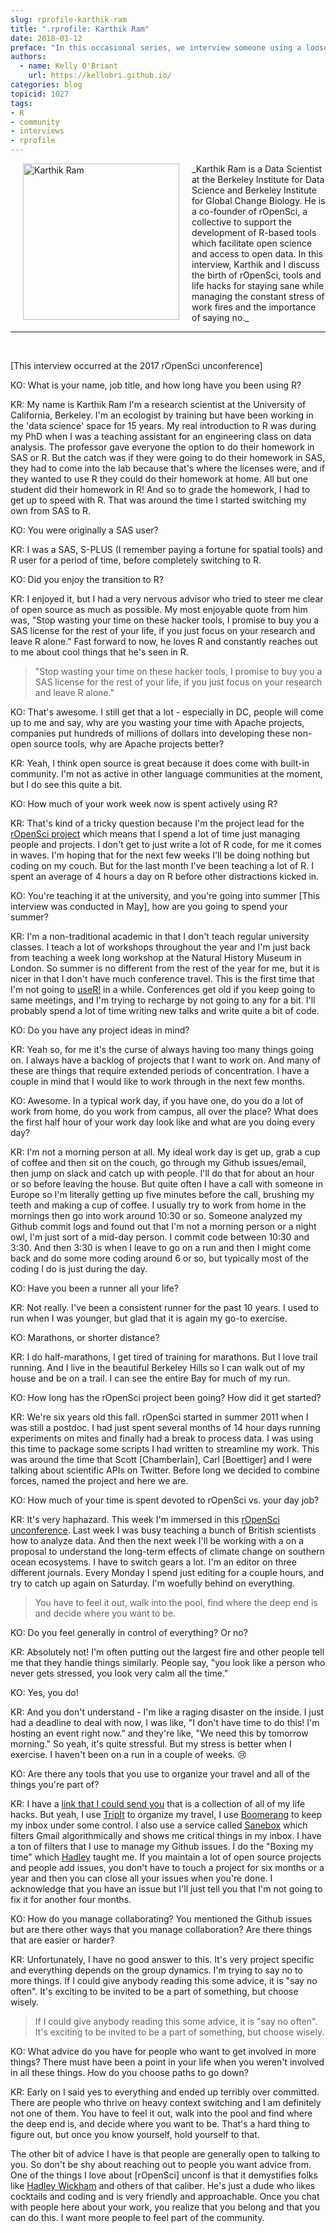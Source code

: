 ```yaml
---
slug: rprofile-karthik-ram
title: ".rprofile: Karthik Ram"
date: 2018-01-12
preface: "In this occasional series, we interview someone using a loosely defined set of interview questions for the purpose of demystifying the creative and development processes of R community members. This interview was conducted and prepared by Kelly O'Briant as part of an rOpenSci unconf17 project."
authors:
  - name: Kelly O'Briant
    url: https://kellobri.github.io/
categories: blog
topicid: 1027
tags:
- R
- community
- interviews
- rprofile
---
```


<img src="/img/blog-images/2018-01-12-rprofile-karthik-ram/karthik-ram.png" alt="Karthik Ram" style="margin: 0px 20px; width: 250px;" align="left">
_Karthik Ram is a Data Scientist at the Berkeley Institute for Data Science and Berkeley Institute for Global Change Biology. He is a co-founder of rOpenSci, a collective to support the development of R-based tools which facilitate open science and access to open data. In this interview, Karthik and I discuss the birth of rOpenSci, tools and life hacks for staying sane while managing the constant stress of work fires and the importance of saying no._

***

<br>

\[This interview occurred at the 2017 rOpenSci unconference\]

KO: What is your name, job title, and how long have you been using R?

KR: My name is Karthik Ram I'm a research scientist at the University of California, Berkeley. I'm an ecologist by training but have been working in the 'data science' space for 15 years. My real introduction to R was during my PhD when I was a teaching assistant for an engineering class on data analysis. The professor gave everyone the option to do their homework in SAS or R. But the catch was if they were going to do their homework in SAS, they had to come into the lab because that's where the licenses were, and if they wanted to use R they could do their homework at home. All but one student did their homework in R! And so to grade the homework, I had to get up to speed with R. That was around the time I started switching my own from SAS to R.

KO: You were originally a SAS user?

KR: I was a SAS, S-PLUS (I remember paying a fortune for spatial tools) and R user for a period of time, before completely switching to R.

KO: Did you enjoy the transition to R?

KR: I enjoyed it, but I had a very nervous advisor who tried to steer me clear of open source as much as possible. My most enjoyable quote from him was, "Stop wasting your time on these hacker tools, I promise to buy you a SAS license for the rest of your life, if you just focus on your research and leave R alone." Fast forward to now, he loves R and constantly reaches out to me about cool things that he's seen in R.

> "Stop wasting your time on these hacker tools, I promise to buy you a SAS license for the rest of your life, if you just focus on your research and leave R alone."

KO: That's awesome. I still get that a lot - especially in DC, people will come up to me and say, why are you wasting your time with Apache projects, companies put hundreds of millions of dollars into developing these non-open source tools, why are Apache projects better?

KR: Yeah, I think open source is great because it does come with built-in community. I'm not as active in other language communities at the moment, but I do see this quite a bit.

KO: How much of your work week now is spent actively using R?

KR: That's kind of a tricky question because I'm the project lead for the [rOpenSci project](https://ropensci.org/) which means that I spend a lot of time just managing people and projects. I don't get to just write a lot of R code, for me it comes in waves. I'm hoping that for the next few weeks I'll be doing nothing but coding on my couch. But for the last month I've been teaching a lot of R. I spent an average of 4 hours a day on R before other distractions kicked in.

KO: You're teaching it at the university, and you're going into summer \[This interview was conducted in May\], how are you going to spend your summer?

KR: I'm a non-traditional academic in that I don't teach regular university classes. I teach a lot of workshops throughout the year and I'm just back from teaching a week long workshop at the Natural History Museum in London. So summer is no different from the rest of the year for me, but it is nicer in that I don't have much conference travel. This is the first time that I'm not going to [useR!](https://user2017.brussels/) in a while. Conferences get old if you keep going to same meetings, and I'm trying to recharge by not going to any for a bit. I'll probably spend a lot of time writing new talks and write quite a bit of code.

KO: Do you have any project ideas in mind?

KR: Yeah so, for me it's the curse of always having too many things going on. I always have a backlog of projects that I want to work on. And many of these are things that require extended periods of concentration. I have a couple in mind that I would like to work through in the next few months.

KO: Awesome. In a typical work day, if you have one, do you do a lot of work from home, do you work from campus, all over the place? What does the first half hour of your work day look like and what are you doing every day?

KR: I'm not a morning person at all. My ideal work day is get up, grab a cup of coffee and then sit on the couch, go through my Github issues/email, then jump on slack and catch up with people. I'll do that for about an hour or so before leaving the house. But quite often I have a call with someone in Europe so I'm literally getting up five minutes before the call, brushing my teeth and making a cup of coffee. I usually try to work from home in the mornings then go into work around 10:30 or so. Someone analyzed my Github commit logs and found out that I'm not a morning person or a night owl, I'm just sort of a mid-day person. I commit code between 10:30 and 3:30. And then 3:30 is when I leave to go on a run and then I might come back and do some more coding around 6 or so, but typically most of the coding I do is just during the day.

KO: Have you been a runner all your life?

KR: Not really. I've been a consistent runner for the past 10 years. I used to run when I was younger, but glad that it is again my go-to exercise.

KO: Marathons, or shorter distance?

KR: I do half-marathons, I get tired of training for marathons. But I love trail running. And I live in the beautiful Berkeley Hills so I can walk out of my house and be on a trail. I can see the entire Bay for much of my run.

KO: How long has the rOpenSci project been going? How did it get started?

KR: We're six years old this fall. rOpenSci started in summer 2011 when I was still a postdoc. I had just spent several months of 14 hour days running experiments on mites and finally had a break to process data. I was using this time to package some scripts I had written to streamline my work. This was around the time that Scott \[Chamberlain\], Carl \[Boettiger\] and I were talking about scientific APIs on Twitter. Before long we decided to combine forces, named the project and here we are.

KO: How much of your time is spent devoted to rOpenSci vs. your day job?

KR: It's very haphazard. This week I'm immersed in this [rOpenSci unconference](http://unconf17.ropensci.org/). Last week I was busy teaching a bunch of British scientists how to analyze data. And then the next week I'll be working with a on a proposal to understand the long-term effects of climate change on southern ocean ecosystems. I have to switch gears a lot. I'm an editor on three different journals. Every Monday I spend just editing for a couple hours, and try to catch up again on Saturday. I'm woefully behind on everything.

> You have to feel it out, walk into the pool, find where the deep end is and decide where you want to be.

KO: Do you feel generally in control of everything? Or no?

KR: Absolutely not! I'm often putting out the largest fire and other people tell me that they handle things similarly. People say, "you look like a person who never gets stressed, you look very calm all the time."

KO: Yes, you do!

KR: And you don't understand - I'm like a raging disaster on the inside. I just had a deadline to deal with now, I was like, "I don't have time to do this! I'm hosting an event right now." and they're like, "We need this by tomorrow morning." So yeah, it's quite stressful. But my stress is better when I exercise. I haven't been on a run in a couple of weeks. 😢

KO: Are there any tools that you use to organize your travel and all of the things you're part of?

KR: I have a [link that I could send you](http://inundata.org/about/setup/) that is a collection of all of my life hacks. But yeah, I use [TripIt](https://www.tripit.com/) to organize my travel, I use [Boomerang](https://www.boomeranggmail.com/) to keep my inbox under some control. I also use a service called [Sanebox](https://www.sanebox.com/) which filters Gmail algorithmically and shows me critical things in my inbox. I have a ton of filters that I use to manage my Github issues. I do the "Boxing my time" which [Hadley](http://hadley.nz/) taught me. If you maintain a lot of open source projects and people add issues, you don't have to touch a project for six months or a year and then you can close all your issues when you're done. I acknowledge that you have an issue but I'll just tell you that I'm not going to fix it for another four months.

KO: How do you manage collaborating? You mentioned the Github issues but are there other ways that you manage collaboration? Are there things that are easier or harder?

KR: Unfortunately, I have no good answer to this. It's very project specific and everything depends on the group dynamics. I'm trying to say no to more things. If I could give anybody reading this some advice, it is "say no often". It's exciting to be invited to be a part of something, but choose wisely.

> If I could give anybody reading this some advice, it is "say no often". It's exciting to be invited to be a part of something, but choose wisely.

KO: What advice do you have for people who want to get involved in more things? There must have been a point in your life when you weren't involved in all these things. How do you choose paths to go down?

KR: Early on I said yes to everything and ended up terribly over committed. There are people who thrive on heavy context switching and I am definitely not one of them. You have to feel it out, walk into the pool and find where the deep end is, and decide where you want to be. That's a hard thing to figure out, but once you know yourself, hold yourself to that.

The other bit of advice I have is that people are generally open to talking to you. So don't be shy about reaching out to people you want advice from. One of the things I love about \[rOpenSci\] unconf is that it demystifies folks like [Hadley Wickham](http://hadley.nz/) and others of that caliber. He's just a dude who likes cocktails and coding and is very friendly and approachable. Once you chat with people here about your work, you realize that you belong and that you can do this. I want more people to feel part of the community.


